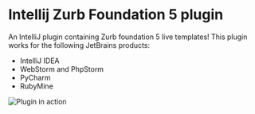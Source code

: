 Intellij Zurb Foundation 5 plugin
==================================

An IntelliJ plugin containing Zurb foundation 5 live templates! This plugin works for the following JetBrains products:

- IntelliJ IDEA
- WebStorm and PhpStorm
- PyCharm
- RubyMine

![Plugin in action](https://github.com/manolenso/zurb-foundation5/screencasts/starter-template.gif)